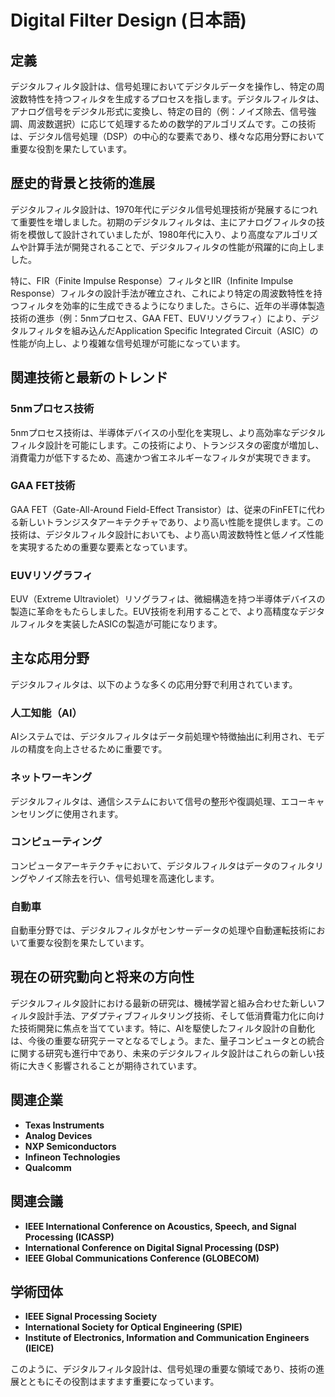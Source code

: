 # Digital Filter Design (日本語)

## 定義
デジタルフィルタ設計は、信号処理においてデジタルデータを操作し、特定の周波数特性を持つフィルタを生成するプロセスを指します。デジタルフィルタは、アナログ信号をデジタル形式に変換し、特定の目的（例：ノイズ除去、信号強調、周波数選択）に応じて処理するための数学的アルゴリズムです。この技術は、デジタル信号処理（DSP）の中心的な要素であり、様々な応用分野において重要な役割を果たしています。

## 歴史的背景と技術的進展
デジタルフィルタ設計は、1970年代にデジタル信号処理技術が発展するにつれて重要性を増しました。初期のデジタルフィルタは、主にアナログフィルタの技術を模倣して設計されていましたが、1980年代に入り、より高度なアルゴリズムや計算手法が開発されることで、デジタルフィルタの性能が飛躍的に向上しました。

特に、FIR（Finite Impulse Response）フィルタとIIR（Infinite Impulse Response）フィルタの設計手法が確立され、これにより特定の周波数特性を持つフィルタを効率的に生成できるようになりました。さらに、近年の半導体製造技術の進歩（例：5nmプロセス、GAA FET、EUVリソグラフィ）により、デジタルフィルタを組み込んだApplication Specific Integrated Circuit（ASIC）の性能が向上し、より複雑な信号処理が可能になっています。

## 関連技術と最新のトレンド
### 5nmプロセス技術
5nmプロセス技術は、半導体デバイスの小型化を実現し、より高効率なデジタルフィルタ設計を可能にします。この技術により、トランジスタの密度が増加し、消費電力が低下するため、高速かつ省エネルギーなフィルタが実現できます。

### GAA FET技術
GAA FET（Gate-All-Around Field-Effect Transistor）は、従来のFinFETに代わる新しいトランジスタアーキテクチャであり、より高い性能を提供します。この技術は、デジタルフィルタ設計においても、より高い周波数特性と低ノイズ性能を実現するための重要な要素となっています。

### EUVリソグラフィ
EUV（Extreme Ultraviolet）リソグラフィは、微細構造を持つ半導体デバイスの製造に革命をもたらしました。EUV技術を利用することで、より高精度なデジタルフィルタを実装したASICの製造が可能になります。

## 主な応用分野
デジタルフィルタは、以下のような多くの応用分野で利用されています。

### 人工知能（AI）
AIシステムでは、デジタルフィルタはデータ前処理や特徴抽出に利用され、モデルの精度を向上させるために重要です。

### ネットワーキング
デジタルフィルタは、通信システムにおいて信号の整形や復調処理、エコーキャンセリングに使用されます。

### コンピューティング
コンピュータアーキテクチャにおいて、デジタルフィルタはデータのフィルタリングやノイズ除去を行い、信号処理を高速化します。

### 自動車
自動車分野では、デジタルフィルタがセンサーデータの処理や自動運転技術において重要な役割を果たしています。

## 現在の研究動向と将来の方向性
デジタルフィルタ設計における最新の研究は、機械学習と組み合わせた新しいフィルタ設計手法、アダプティブフィルタリング技術、そして低消費電力化に向けた技術開発に焦点を当てています。特に、AIを駆使したフィルタ設計の自動化は、今後の重要な研究テーマとなるでしょう。また、量子コンピュータとの統合に関する研究も進行中であり、未来のデジタルフィルタ設計はこれらの新しい技術に大きく影響されることが期待されています。

## 関連企業
- **Texas Instruments**
- **Analog Devices**
- **NXP Semiconductors**
- **Infineon Technologies**
- **Qualcomm**

## 関連会議
- **IEEE International Conference on Acoustics, Speech, and Signal Processing (ICASSP)**
- **International Conference on Digital Signal Processing (DSP)**
- **IEEE Global Communications Conference (GLOBECOM)**

## 学術団体
- **IEEE Signal Processing Society**
- **International Society for Optical Engineering (SPIE)**
- **Institute of Electronics, Information and Communication Engineers (IEICE)**

このように、デジタルフィルタ設計は、信号処理の重要な領域であり、技術の進展とともにその役割はますます重要になっています。